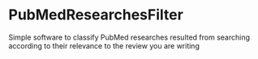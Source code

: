 # PubMedResearchesFilter
Simple software to classify PubMed researches resulted from searching according to their relevance to the review you are writing
